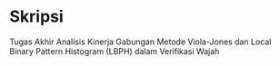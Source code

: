 # Skripsi
Tugas Akhir Analisis Kinerja Gabungan Metode Viola-Jones dan Local Binary Pattern Histogram (LBPH) dalam Verifikasi Wajah
